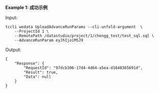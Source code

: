 **Example 1: 成功示例**



Input: 

```
tccli wedata UploadAdvanceRunParams --cli-unfold-argument  \
    --ProjectId 1 \
    --RemotePath /datastudio/project/1/chengg_test/test_sql.sql \
    --AdvanceRunParam eyJhIjoiMSJ9
```

Output: 
```
{
    "Response": {
        "RequestId": "97dcb306-17d4-4d64-a5ea-d1648365691d",
        "Result": true,
        "Data": null
    }
}
```


